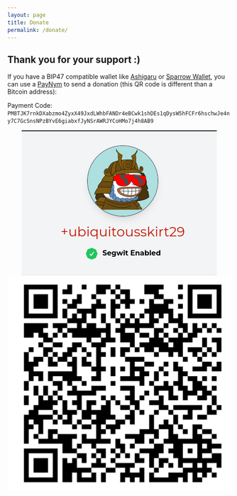 ```yaml
---
layout: page
title: Donate
permalink: /donate/
---
```


## Thank you for your support :)
If you have a BIP47 compatible wallet like [Ashigaru](https://ashigaru.rs/) or [Sparrow Wallet](https://www.sparrowwallet.com/), you can use a [PayNym](https://paynym.rs/+ubiquitousskirt29) to send a donation (this QR code is different than a Bitcoin address):

Payment Code: `PM8TJK7rnkDXabzmo4ZyxX49JxdLWhbFANDr4eBCwk1shDEs1qDysW5hFCFr6hschwJe4ny7C7GcSnsNPzBYvE6giabxfJyNSrAWRJYCoHMo7j4h8AB9`

<p align="center">
<img src="/assets/ubiquitousskirt29-paynym.png">
<img src="/assets/ubiquitousskirt29-QR.png">
</p>

